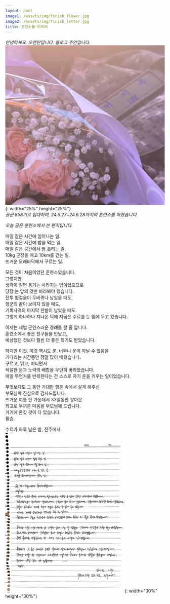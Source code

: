 ```yaml
---
layout: post
image1: /assets/img/finish_flower.jpg
image2: /assets/img/finish_letter.jpg
title: 훈련소를 마치며
---
```

*안녕하세요. 오랜만입니다. 블로그 주인입니다.*  
![사진](/assets/img/finish_flower.jpg){: width="25%" height="25%"}  
*공군 858기로 입대하여, 24.5.27~24.6.28까지의 훈련소를 마쳤습니다.*  

*오늘 글은 훈련소에서 쓴 편지입니다.*  

매일 같은 시간에 일어나는 일.  
매일 같은 시간에 밥을 먹는 일.  
매일 같은 공간에서 땀 흘리는 일.  
10kg 군장을 매고 10km를 걷는 일.  
뜨거운 모래바닥에서 구르는 일.  

모든 것이 처음이었던 훈련소였습니다.  
그렇지만.  
생각이 길면 용기는 사라지는 법이었으므로  
당장 눈 앞의 것만 바라봐야 했습니다.  
전투 뜀걸음이 두바퀴나 남았을 때도,  
행군의 끝이 보이지 않을 때도,  
기록사격의 마지막 한발이 남았을 때도.  
그렇게 하나하나 지나온 덕에 지금은 수료를 눈 앞에 두고 있습니다.  

이제는 제법 군인스러운 경례를 할 줄 압니다.  
훈련소에서 좋은 친구들을 만났고,  
예상했던 것보다 훨씬 더 좋은 특기도 받았습니다.  

하지만 이것. 이것 역시도 운. 너무나 운이 아닐 수 없음을  
기다리는 시간동안 정말 많이 배웠습니다.  
구르고, 뛰고, 버티면서  
적절한 운과 노력의 배합을 무던히 바라왔습니다.  
매일 무언가를 반복한다는 건 스스로 자기 운을 키우는 일이었습니다.  

무엇보다도 그 동안 거대한 행운 속에서 살게 해주신  
부모님께 진심으로 감사드립니다.  
뜨거운 여름 한 가운데서 33일동안 쌓아온  
최고로 두꺼운 마음을 부모님께 드립니다.  
거기에 온갖 것이 다 있습니다.  
필승.  

수료가 하루 남은 밤, 진주에서.  
![편지](/assets/img/finish_letter.jpg){: width="30%" height="30%"}  
